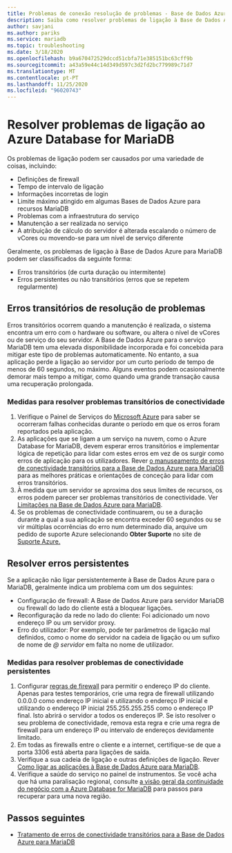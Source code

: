 ```yaml
---
title: Problemas de conexão resolução de problemas - Base de Dados Azure para MariaDB
description: Saiba como resolver problemas de ligação à Base de Dados Azure para MariaDB, incluindo erros transitórios que requerem retrações, problemas de firewall e interrupções.
author: savjani
ms.author: pariks
ms.service: mariadb
ms.topic: troubleshooting
ms.date: 3/18/2020
ms.openlocfilehash: b9a670472529dccd51cbfa71e385151bc63cff9b
ms.sourcegitcommit: a43a59e44c14d349d597c3d2fd2bc779989c71d7
ms.translationtype: MT
ms.contentlocale: pt-PT
ms.lasthandoff: 11/25/2020
ms.locfileid: "96020743"
---
```

# <a name="troubleshoot-connection-issues-to-azure-database-for-mariadb"></a>Resolver problemas de ligação ao Azure Database for MariaDB

Os problemas de ligação podem ser causados por uma variedade de coisas, incluindo:

* Definições de firewall
* Tempo de intervalo de ligação
* Informações incorretas de login
* Limite máximo atingido em algumas Bases de Dados Azure para recursos MariaDB
* Problemas com a infraestrutura do serviço
* Manutenção a ser realizada no serviço
* A atribuição de cálculo do servidor é alterada escalando o número de vCores ou movendo-se para um nível de serviço diferente

Geralmente, os problemas de ligação à Base de Dados Azure para MariaDB podem ser classificados da seguinte forma:

* Erros transitórios (de curta duração ou intermitente)
* Erros persistentes ou não transitórios (erros que se repetem regularmente)

## <a name="troubleshoot-transient-errors"></a>Erros transitórios de resolução de problemas

Erros transitórios ocorrem quando a manutenção é realizada, o sistema encontra um erro com o hardware ou software, ou altera o nível de vCores ou de serviço do seu servidor. A Base de Dados Azure para o serviço MariaDB tem uma elevada disponibilidade incorporada e foi concebida para mitigar este tipo de problemas automaticamente. No entanto, a sua aplicação perde a ligação ao servidor por um curto período de tempo de menos de 60 segundos, no máximo. Alguns eventos podem ocasionalmente demorar mais tempo a mitigar, como quando uma grande transação causa uma recuperação prolongada.

### <a name="steps-to-resolve-transient-connectivity-issues"></a>Medidas para resolver problemas transitórios de conectividade

1. Verifique o Painel de Serviços do [Microsoft Azure](https://azure.microsoft.com/status) para saber se ocorreram falhas conhecidas durante o período em que os erros foram reportados pela aplicação.
2. As aplicações que se ligam a um serviço na nuvem, como o Azure Database for MariaDB, devem esperar erros transitórios e implementar lógica de repetição para lidar com estes erros em vez de os surgir como erros de aplicação para os utilizadores. Rever [o manuseamento de erros de conectividade transitórios para a Base de Dados Azure para MariaDB](concepts-connectivity.md) para as melhores práticas e orientações de conceção para lidar com erros transitórios.
3. À medida que um servidor se aproxima dos seus limites de recursos, os erros podem parecer ser problemas transitórios de conectividade. Ver [Limitações na Base de Dados Azure para MariaDB](concepts-limits.md).
4. Se os problemas de conectividade continuarem, ou se a duração durante a qual a sua aplicação se encontra exceder 60 segundos ou se vir múltiplas ocorrências do erro num determinado dia, arquive um pedido de suporte Azure selecionando **Obter Suporte** no site de [Suporte Azure.](https://azure.microsoft.com/support/options)

## <a name="troubleshoot-persistent-errors"></a>Resolver erros persistentes

Se a aplicação não ligar persistentemente à Base de Dados Azure para o MariaDB, geralmente indica um problema com um dos seguintes:

* Configuração de firewall: A Base de Dados Azure para servidor MariaDB ou firewall do lado do cliente está a bloquear ligações.
* Reconfiguração da rede no lado do cliente: Foi adicionado um novo endereço IP ou um servidor proxy.
* Erro do utilizador: Por exemplo, pode ter parâmetros de ligação mal definidos, como o nome do servidor na cadeia de ligação ou um sufixo de nome de *\@ servidor* em falta no nome de utilizador.

### <a name="steps-to-resolve-persistent-connectivity-issues"></a>Medidas para resolver problemas de conectividade persistentes

1. Configurar [regras de firewall](howto-manage-firewall-portal.md) para permitir o endereço IP do cliente. Apenas para testes temporários, crie uma regra de firewall utilizando 0.0.0.0 como endereço IP inicial e utilizando o endereço IP inicial e utilizando o endereço IP inicial 255.255.255.255 como o endereço IP final. Isto abrirá o servidor a todos os endereços IP. Se isto resolver o seu problema de conectividade, remova esta regra e crie uma regra de firewall para um endereço IP ou intervalo de endereços devidamente limitado.
2. Em todas as firewalls entre o cliente e a internet, certifique-se de que a porta 3306 está aberta para ligações de saída.
3. Verifique a sua cadeia de ligação e outras definições de ligação. Rever [Como ligar as aplicações à Base de Dados Azure para MariaDB](howto-connection-string.md).
4. Verifique a saúde do serviço no painel de instrumentos. Se você acha que há uma paralisação regional, consulte [a visão geral da continuidade do negócio com a Azure Database for MariaDB](concepts-business-continuity.md) para passos para recuperar para uma nova região.

## <a name="next-steps"></a>Passos seguintes

* [Tratamento de erros de conectividade transitórios para a Base de Dados Azure para MariaDB](concepts-connectivity.md)
